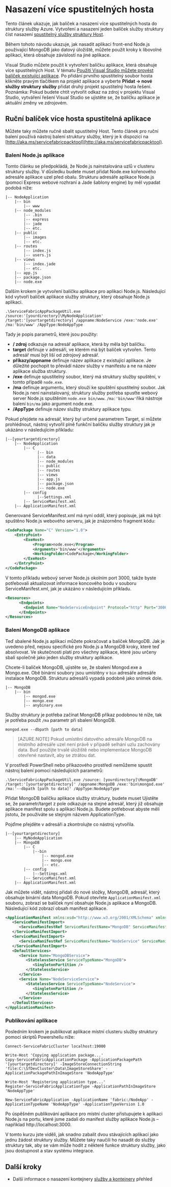 <properties
   pageTitle="Nasazení aplikace Node.js, který používá MongoDB | Microsoft Azure"
   description="Návod o tom, jak balíček více spustitelných hosta nasazení clusteru struktury služby Azure"
   services="service-fabric"
   documentationCenter=".net"
   authors="msfussell"
   manager="timlt"
   editor=""/>

<tags
   ms.service="service-fabric"
   ms.devlang="dotnet"
   ms.topic="article"
   ms.tgt_pltfrm="NA"
   ms.workload="NA"
   ms.date="10/22/2016"
   ms.author="msfussell;mikhegn"/>


# <a name="deploy-multiple-guest-executables"></a>Nasazení více spustitelných hosta

Tento článek ukazuje, jak balíček a nasazení více spustitelných hosta do struktury služby Azure. Vytvoření a nasazení jeden balíček služby struktury číst nasazení [spustitelný služby struktury Host](service-fabric-deploy-existing-app.md).

Během tohoto návodu ukazuje, jak nasadit aplikaci front-end Node.js používající MongoDB jako datový úložiště, můžete použít kroky k libovolné aplikaci, která obsahuje závislostí na jiné aplikace.   

Visual Studio můžete použít k vytvoření balíčku aplikace, která obsahuje více spustitelných Host. V tématu [Použití Visual Studio můžete provést balíček existující aplikace](service-fabric-deploy-existing-app.md#using-visual-studio-to-package-an-existing-executable). Po přidání prvního spustitelný soubor hosta klikněte pravým tlačítkem na projekt aplikace a vyberte **Přidat -> nové služby struktury služby** přidat druhý projekt spustitelný hosta řešení. Poznámka: Pokud budete chtít vytvořit odkaz na zdroj v projektu Visual Studio, vytváření řešení Visual Studio se ujistěte se, že balíčku aplikace je aktuální změny ve zdrojovém. 

## <a name="manually-package-the-multiple-guest-executable-application"></a>Ruční balíček více hosta spustitelná aplikace
Můžete taky můžete ručně sbalit spustitelný Host. Tento článek pro ruční balení používá nástroj balení struktury služby, který je k dispozici na [http://aka.ms/servicefabricpacktool](http://aka.ms/servicefabricpacktool).

### <a name="packaging-the-nodejs-application"></a>Balení Node.js aplikace
Tomto článku se předpokládá, že Node.js nainstalována uzlů v clusteru struktury služby. V důsledku budete muset přidat Node.exe kořenového adresáře aplikace uzel před obalu. Strukturu adresáře aplikace Node.js (pomocí Express webové rozhraní a Jade šablony engine) by měl vypadat podobá níže:

```
|-- NodeApplication
  	|-- bin
        |-- www
  	|-- node_modules
        |-- .bin
        |-- express
        |-- jade
        |-- etc.
  	|-- public
        |-- images
        |-- etc.
  	|-- routes
        |-- index.js
        |-- users.js
  	|-- views
        |-- index.jade
        |-- etc.
  	|-- app.js
  	|-- package.json
  	|-- node.exe
```

Dalším krokem je vytvoření balíčku aplikace pro aplikaci Node.js. Následující kód vytvoří balíček aplikace služby struktury, který obsahuje Node.js aplikaci.

```
.\ServiceFabricAppPackageUtil.exe /source:'[yourdirectory]\MyNodeApplication' /target:'[yourtargetdirectory] /appname:NodeService /exe:'node.exe' /ma:'bin/www' /AppType:NodeAppType
```

Tady je popis parametrů, které jsou použity:

- **/ zdroj** odkazuje na adresář aplikace, která by měla být balíčku.
- **target** definuje v adresáři, ve kterém má být balíček vytvořen. Tento adresář musí být liší od zdrojový adresář.
- **příkazy/appname** definuje název aplikace z existující aplikace. Je důležité pochopit to převádí název služby v manifestu a ne na název aplikace služba struktury.
- **/exe** definuje spustitelný soubor, který má struktury služby spuštění, v tomto případě `node.exe`.
- **/ma** definuje argumentu, který slouží ke spuštění spustitelný soubor. Jak Node.js není nainstalovaný, struktury služby potřeba spusťte webový server Node.js spuštěním `node.exe bin/www`.  `/ma:'bin/www'`říká nástroje balení `bin/ma` jako argument node.exe.
- **/AppType** definuje název služby struktury aplikace typu.

Pokud přejdete na adresář, který byl určené parametrem Target, si můžete prohlédnout, nástroj vytvořil plně funkční balíčku služby struktury jak je ukázáno v následujícím příkladu:

```
|--[yourtargetdirectory]
  	|-- NodeApplication
        |-- C
              |-- bin
              |-- data
              |-- node_modules
              |-- public
              |-- routes
              |-- views
              |-- app.js
              |-- package.json
              |-- node.exe
        |-- config
              |--Settings.xml
        |-- ServiceManifest.xml
  	|-- ApplicationManifest.xml
```
Generované ServiceManifest.xml má nyní oddíl, který popisuje, jak má být spuštěno Node.js webového serveru, jak je znázorněno fragment kódu:

```xml
<CodePackage Name="C" Version="1.0">
    <EntryPoint>
        <ExeHost>
            <Program>node.exe</Program>
            <Arguments>'bin/www'</Arguments>
            <WorkingFolder>CodePackage</WorkingFolder>
        </ExeHost>
    </EntryPoint>
</CodePackage>
```
V tomto příkladu webový server Node.js okolním port 3000, takže byste potřebovali aktualizovat informace koncového bodu v souboru ServiceManifest.xml, jak je ukázáno v následujícím příkladu.   

```xml
<Resources>
      <Endpoints>
        <Endpoint Name="NodeServiceEndpoint" Protocol="http" Port="3000" Type="Input" />
      </Endpoints>
</Resources>
```
### <a name="packaging-the-mongodb-application"></a>Balení MongoDB aplikace
Teď sbalené Node.js aplikaci můžete pokračovat a balíček MongoDB. Jak je uvedeno před, nejsou specifické pro Node.js a MongoDB kroky, které teď absolvovat. Ve skutečnosti platí pro všechny aplikace, které jsou určeny sbalí společně jako jeden služby struktury aplikace.  

Chcete-li balíček MongoDB, ujistěte se, že sbalení Mongod.exe a Mongo.exe. Obě binární soubory jsou umístěny v `bin` adresáře adresáře instalace MongoDB. Strukturu adresářů vypadá podobně jako snímek dole.

```
|-- MongoDB
  	|-- bin
        |-- mongod.exe
        |-- mongo.exe
        |-- anybinary.exe
```
Služby struktury je potřeba začínat MongoDB příkaz podobnou té níže, tak je potřeba použít `/ma` parametr při sbalení MongoDB.

```
mongod.exe --dbpath [path to data]
```
> [AZURE.NOTE] Pokud umístění datového adresáře MongoDB na místního adresáře uzel není právě v případě selhání uzlu zachovány data. Buď použijte trvalé úložiště nebo implementace MongoDB otevřené nastavit, aby se ztrátou dat.  

V prostředí PowerShell nebo příkazového prostředí nemůžeme spustit nástroj balení pomocí následujících parametrů:

```
.\ServiceFabricAppPackageUtil.exe /source: [yourdirectory]\MongoDB' /target:'[yourtargetdirectory]' /appname:MongoDB /exe:'bin\mongod.exe' /ma:'--dbpath [path to data]' /AppType:NodeAppType
```

Přidat MongoDB balíčku aplikace služby struktury, budete muset Ujistěte se, že parametr/target z pole odkazuje na stejné adresář, který již obsahuje aplikace manifest spolu s aplikací Node.js. Budete potřebovat abyste měli jistotu, že používáte se stejným názvem ApplicationType.

Pojďme přejděte v adresáři a zkontrolujte co nástroj vytvořila.

```
|--[yourtargetdirectory]
  	|-- MyNodeApplication
  	|-- MongoDB
        |-- C
            |--bin
                |-- mongod.exe
                |-- mongo.exe
                |-- etc.
        |-- config
            |--Settings.xml
        |-- ServiceManifest.xml
  	|-- ApplicationManifest.xml
```
Jak můžete vidět, nástroj přidali do nové složky, MongoDB, adresář, který obsahuje binární data MongoDB. Pokud otevřete `ApplicationManifest.xml` souboru, zobrazí se balíček nyní obsahuje Node.js aplikace a MongoDB. Následující kód zobrazí obsah manifest aplikace.

```xml
<ApplicationManifest xmlns:xsd="http://www.w3.org/2001/XMLSchema" xmlns:xsi="http://www.w3.org/2001/XMLSchema-instance" ApplicationTypeName="MyNodeApp" ApplicationTypeVersion="1.0" xmlns="http://schemas.microsoft.com/2011/01/fabric">
   <ServiceManifestImport>
      <ServiceManifestRef ServiceManifestName="MongoDB" ServiceManifestVersion="1.0" />
   </ServiceManifestImport>
   <ServiceManifestImport>
      <ServiceManifestRef ServiceManifestName="NodeService" ServiceManifestVersion="1.0" />
   </ServiceManifestImport>
   <DefaultServices>
      <Service Name="MongoDBService">
         <StatelessService ServiceTypeName="MongoDB">
            <SingletonPartition />
         </StatelessService>
      </Service>
      <Service Name="NodeServiceService">
         <StatelessService ServiceTypeName="NodeService">
            <SingletonPartition />
         </StatelessService>
      </Service>
   </DefaultServices>
</ApplicationManifest>  
```

### <a name="publishing-the-application"></a>Publikování aplikace
Posledním krokem je publikovat aplikace místní clusteru služby struktury pomocí skriptů Powershellu níže:

```
Connect-ServiceFabricCluster localhost:19000

Write-Host 'Copying application package...'
Copy-ServiceFabricApplicationPackage -ApplicationPackagePath '[yourtargetdirectory]' -ImageStoreConnectionString 'file:C:\SfDevCluster\Data\ImageStoreShare' -ApplicationPackagePathInImageStore 'NodeAppType'

Write-Host 'Registering application type...'
Register-ServiceFabricApplicationType -ApplicationPathInImageStore 'NodeAppType'

New-ServiceFabricApplication -ApplicationName 'fabric:/NodeApp' -ApplicationTypeName 'NodeAppType' -ApplicationTypeVersion 1.0  
```

Po úspěšném publikování aplikace pro místní cluster přistupujete k aplikaci Node.js na portu, které jsme zadali do manifest služby aplikace Node.js – například http://localhost:3000.

V tomto kurzu jste viděli, jak snadno zabalit dvou stávajících aplikací jako jednu žádost struktury služby. Můžete taky naučili ho nasadit do služby struktury tak, aby se vám může hodit z některé funkce struktury služby, jako jsou dostupnost a stav systému integrace.

## <a name="next-steps"></a>Další kroky

- Další informace o nasazení kontejnery [služby a kontejnery](service-fabric-containers-overview.md) přehled
